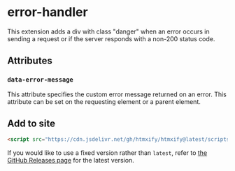 # error-handler

This extension adds a div with class "danger" when an error occurs in sending a request or if the server responds with a non-200 status code.

## Attributes
### `data-error-message`
This attribute specifies the custom error message returned on an error. This attribute can be set on the requesting element or a parent element.

## Add to site
```html
<script src="https://cdn.jsdelivr.net/gh/htmxify/htmxify@latest/scripts/error-handler.min.js"></script>
```
If you would like to use a fixed version rather than `latest`, refer to [the GitHub Releases page](https://github.com/htmxify/htmxify/releases) for the latest version.